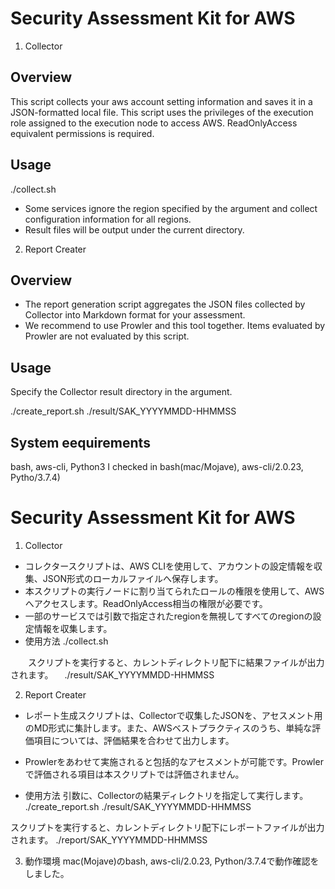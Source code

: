 # Security Assessment Kit for AWS
1. Collector
## Overview
This script collects your aws account setting information and saves it in a JSON-formatted local file.
This script uses the privileges of the execution role assigned to the execution node to access AWS. ReadOnlyAccess equivalent permissions is required.


## Usage
 ./collect.sh <region>

 * Some services ignore the region specified by the argument and collect configuration information for all regions.
 * Result files will be output under the current directory.

2. Report Creater
## Overview
* The report generation script aggregates the JSON files collected by Collector into Markdown format for your assessment. 
* We recommend to use Prowler and this tool together. Items evaluated by Prowler are not evaluated by this script.

## Usage
Specify the Collector result directory in the argument.

./create_report.sh ./result/SAK_YYYYMMDD-HHMMSS

## System eequirements
bash, aws-cli, Python3
I checked in bash(mac/Mojave), aws-cli/2.0.23, Pytho/3.7.4)


# Security Assessment Kit for AWS

1. Collector
- コレクタースクリプトは、AWS CLIを使用して、アカウントの設定情報を収集、JSON形式のローカルファイルへ保存します。
- 本スクリプトの実行ノードに割り当てられたロールの権限を使用して、AWSへアクセスします。ReadOnlyAccess相当の権限が必要です。
- 一部のサービスでは引数で指定されたregionを無視してすべてのregionの設定情報を収集します。
- 使用方法
  ./collect.sh <region name>

　　スクリプトを実行すると、カレントディレクトリ配下に結果ファイルが出力されます。
　./result/SAK_YYYYMMDD-HHMMSS

2. Report Creater
- レポート生成スクリプトは、Collectorで収集したJSONを、アセスメント用のMD形式に集計します。また、AWSベストプラクティスのうち、単純な評価項目については、評価結果を合わせて出力します。
- Prowlerをあわせて実施されると包括的なアセスメントが可能です。Prowlerで評価される項目は本スクリプトでは評価されません。

- 使用方法
 引数に、Collectorの結果ディレクトリを指定して実行します。
 ./create_report.sh ./result/SAK_YYYYMMDD-HHMMSS

 スクリプトを実行すると、カレントディレクトリ配下にレポートファイルが出力されます。
 ./report/SAK_YYYYMMDD-HHMMSS

 3. 動作環境
 mac(Mojave)のbash, aws-cli/2.0.23, Python/3.7.4で動作確認をしました。
  
